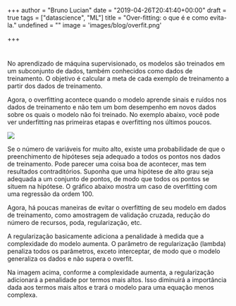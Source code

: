+++
author = "Bruno Lucian"
date = "2019-04-26T20:41:40+00:00"
draft = true
tags = ["datascience", "ML"]
title = "Over-fitting: o que é e como evita-la."
undefined = ""
image = 'images/blog/overfit.png'

+++
# 

No aprendizado de máquina supervisionado, os modelos são treinados em um subconjunto de dados, também conhecidos como dados de treinamento. O objetivo é calcular a meta de cada exemplo de treinamento a partir dos dados de treinamento.

Agora, o overfitting acontece quando o modelo aprende sinais e ruídos nos dados de treinamento e não tem um bom desempenho em novos dados sobre os quais o modelo não foi treinado. No exemplo abaixo, você pode ver underfitting nas primeiras etapas e overfitting nos últimos poucos.

![](/uploads/fig-2-underfit-optimum-overfit.png)

Se o número de variáveis for muito alto, existe uma probabilidade de que o preenchimento de hipóteses seja adequado a todos os pontos nos dados de treinamento. Pode parecer uma coisa boa de acontecer, mas tem resultados contraditórios. Suponha que uma hipótese de alto grau seja adequada a um conjunto de pontos, de modo que todos os pontos se situem na hipótese. O gráfico abaixo mostra um caso de overfitting com uma regressão da ordem 100.

Agora, há poucas maneiras de evitar o overfitting de seu modelo em dados de treinamento, como amostragem de validação cruzada, redução do número de recursos, poda, regularização, etc.

A regularização basicamente adiciona a penalidade à medida que a complexidade do modelo aumenta. O parâmetro de regularização (lambda) penaliza todos os parâmetros, exceto interceptar, de modo que o modelo generaliza os dados e não supera o overfit.

Na imagem acima, conforme a complexidade aumenta, a regularização adicionará a penalidade por termos mais altos. Isso diminuirá a importância dada aos termos mais altos e trará o modelo para uma equação menos complexa.